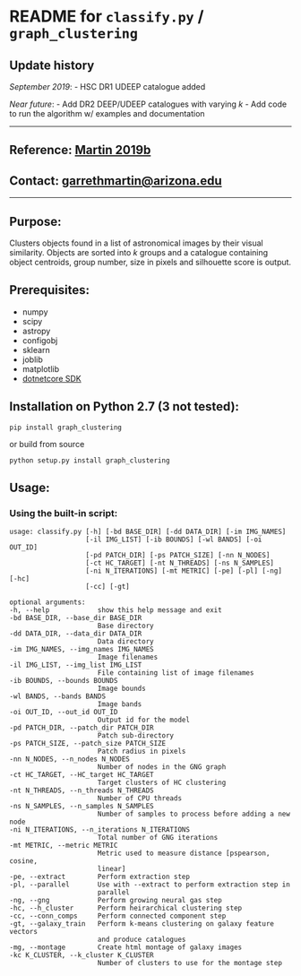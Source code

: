 # **README** for `classify.py` / `graph_clustering`

## Update history

*September 2019*: - HSC DR1 UDEEP catalogue added

*Near future*: - Add DR2 DEEP/UDEEP catalogues with varying *k* - Add
code to run the algorithm w/ examples and documentation

-----

## Reference: [Martin 2019b]()

## Contact: <garrethmartin@arizona.edu>

-----

## Purpose:

Clusters objects found in a list of astronomical images by their visual
similarity. Objects are sorted into *k* groups and a catalogue
containing object centroids, group number, size in pixels and silhouette
score is output.

## Prerequisites:

  - numpy
  - scipy
  - astropy
  - configobj
  - sklearn
  - joblib
  - matplotlib
  - [dotnetcore SDK]()

## Installation on Python 2.7 (3 not tested):

`pip install graph_clustering`

or build from source

`python setup.py install graph_clustering`

## Usage:

### Using the built-in script:

    usage: classify.py [-h] [-bd BASE_DIR] [-dd DATA_DIR] [-im IMG_NAMES]
                       [-il IMG_LIST] [-ib BOUNDS] [-wl BANDS] [-oi OUT_ID]
                       [-pd PATCH_DIR] [-ps PATCH_SIZE] [-nn N_NODES]
                       [-ct HC_TARGET] [-nt N_THREADS] [-ns N_SAMPLES]
                       [-ni N_ITERATIONS] [-mt METRIC] [-pe] [-pl] [-ng] [-hc]
                       [-cc] [-gt]
    
    optional arguments:
    -h, --help            show this help message and exit
    -bd BASE_DIR, --base_dir BASE_DIR
                          Base directory
    -dd DATA_DIR, --data_dir DATA_DIR
                          Data directory
    -im IMG_NAMES, --img_names IMG_NAMES
                          Image filenames
    -il IMG_LIST, --img_list IMG_LIST
                          File containing list of image filenames
    -ib BOUNDS, --bounds BOUNDS
                          Image bounds
    -wl BANDS, --bands BANDS
                          Image bands
    -oi OUT_ID, --out_id OUT_ID
                          Output id for the model
    -pd PATCH_DIR, --patch_dir PATCH_DIR
                          Patch sub-directory
    -ps PATCH_SIZE, --patch_size PATCH_SIZE
                          Patch radius in pixels
    -nn N_NODES, --n_nodes N_NODES
                          Number of nodes in the GNG graph
    -ct HC_TARGET, --HC_target HC_TARGET
                          Target clusters of HC clustering
    -nt N_THREADS, --n_threads N_THREADS
                          Number of CPU threads
    -ns N_SAMPLES, --n_samples N_SAMPLES
                          Number of samples to process before adding a new node
    -ni N_ITERATIONS, --n_iterations N_ITERATIONS
                          Total number of GNG iterations
    -mt METRIC, --metric METRIC
                          Metric used to measure distance [pspearson, cosine,
                          linear]
    -pe, --extract        Perform extraction step
    -pl, --parallel       Use with --extract to perform extraction step in
                          parallel
    -ng, --gng            Perform growing neural gas step
    -hc, --h_cluster      Perform heirarchical clustering step
    -cc, --conn_comps     Perform connected component step
    -gt, --galaxy_train   Perform k-means clustering on galaxy feature vectors
                          and produce catalogues
    -mg, --montage        Create html montage of galaxy images
    -kc K_CLUSTER, --k_cluster K_CLUSTER
                          Number of clusters to use for the montage step
